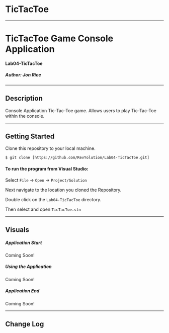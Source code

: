 # TicTacToe
------------------------------

# TicTacToe Game Console Application 
#### Lab04-TicTacToe
##### *Author: Jon Rice*

------------------------------

## Description
Console Application Tic-Tac-Toe game. Allows users to play Tic-Tac-Toe within the console. 

------------------------------

## Getting Started
Clone this repository to your local machine.
```
$ git clone [https://github.com/RevYolution/Lab04-TicTacToe.git]
```
#### To run the program from Visual Studio:
Select ```File``` -> ```Open``` -> ```Project/Solution```

Next navigate to the location you cloned the Repository.

Double click on the ```Lab04-TicTacToe``` directory.

Then select and open ```TicTacToe.sln```

------------------------------

## Visuals

##### Application Start
Coming Soon!
##### Using the Application
Coming Soon!
##### Application End
Coming Soon!

------------------------------

## Change Log
